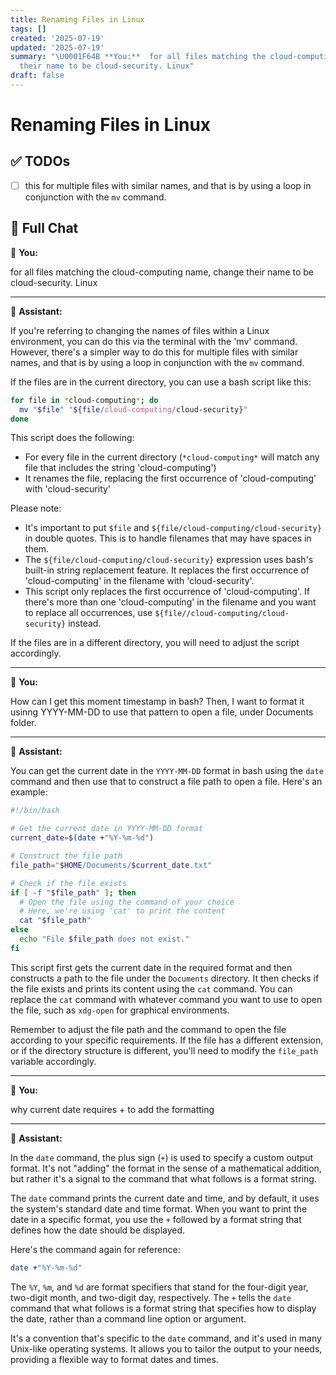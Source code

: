 ```yaml
---
title: Renaming Files in Linux
tags: []
created: '2025-07-19'
updated: '2025-07-19'
summary: "\U0001F64B **You:**  for all files matching the cloud-computing name, change
  their name to be cloud-security. Linux"
draft: false
---
```


# Renaming Files in Linux

## ✅ TODOs
- [ ] this for multiple files with similar names, and that is by using a loop in conjunction with the `mv` command.

## 🧠 Full Chat

🙋 **You:**

for all files matching the cloud-computing name, change their name to be cloud-security. Linux

---

🤖 **Assistant:**

If you're referring to changing the names of files within a Linux environment, you can do this via the terminal with the 'mv' command. However, there's a simpler way to do this for multiple files with similar names, and that is by using a loop in conjunction with the `mv` command. 

If the files are in the current directory, you can use a bash script like this:

```bash
for file in *cloud-computing*; do 
  mv "$file" "${file/cloud-computing/cloud-security}"
done
```

This script does the following:
- For every file in the current directory (`*cloud-computing*` will match any file that includes the string 'cloud-computing')
- It renames the file, replacing the first occurrence of 'cloud-computing' with 'cloud-security'

Please note:
- It's important to put `$file` and `${file/cloud-computing/cloud-security}` in double quotes. This is to handle filenames that may have spaces in them.
- The `${file/cloud-computing/cloud-security}` expression uses bash's built-in string replacement feature. It replaces the first occurrence of 'cloud-computing' in the filename with 'cloud-security'.
- This script only replaces the first occurrence of 'cloud-computing'. If there's more than one 'cloud-computing' in the filename and you want to replace all occurrences, use `${file//cloud-computing/cloud-security}` instead.

If the files are in a different directory, you will need to adjust the script accordingly.

---

🙋 **You:**

How can I get this moment timestamp in bash? Then, I want to format it usinng YYYY-MM-DD to use that pattern to open a file, under Documents folder.

---

🤖 **Assistant:**

You can get the current date in the `YYYY-MM-DD` format in bash using the `date` command and then use that to construct a file path to open a file. Here's an example:

```bash
#!/bin/bash

# Get the current date in YYYY-MM-DD format
current_date=$(date +"%Y-%m-%d")

# Construct the file path
file_path="$HOME/Documents/$current_date.txt"

# Check if the file exists
if [ -f "$file_path" ]; then
  # Open the file using the command of your choice
  # Here, we're using 'cat' to print the content
  cat "$file_path"
else
  echo "File $file_path does not exist."
fi
```

This script first gets the current date in the required format and then constructs a path to the file under the `Documents` directory. It then checks if the file exists and prints its content using the `cat` command. You can replace the `cat` command with whatever command you want to use to open the file, such as `xdg-open` for graphical environments.

Remember to adjust the file path and the command to open the file according to your specific requirements. If the file has a different extension, or if the directory structure is different, you'll need to modify the `file_path` variable accordingly.

---

🙋 **You:**

why current date requires + to add the formatting

---

🤖 **Assistant:**

In the `date` command, the plus sign (`+`) is used to specify a custom output format. It's not "adding" the format in the sense of a mathematical addition, but rather it's a signal to the command that what follows is a format string.

The `date` command prints the current date and time, and by default, it uses the system's standard date and time format. When you want to print the date in a specific format, you use the `+` followed by a format string that defines how the date should be displayed.

Here's the command again for reference:

```bash
date +"%Y-%m-%d"
```

The `%Y`, `%m`, and `%d` are format specifiers that stand for the four-digit year, two-digit month, and two-digit day, respectively. The `+` tells the `date` command that what follows is a format string that specifies how to display the date, rather than a command line option or argument.

It's a convention that's specific to the `date` command, and it's used in many Unix-like operating systems. It allows you to tailor the output to your needs, providing a flexible way to format dates and times.